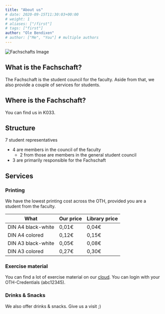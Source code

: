```yaml
---
title: "About us"
# date: 2020-09-15T11:30:03+00:00
# weight: 1
# aliases: ["/first"]
# tags: ["first"]
author: "Ole Bendixen"
# author: ["Me", "You"] # multiple authors
---
```


![Fachschafts Image](/images/fs_foto_aktuell.jpeg)


## What is the Fachschaft?

The Fachschaft is the student council for the faculty. Aside from that, we also provide a couple of services for students.

## Where is the Fachschaft?
You can find us in K033.

## Structure
7 student representatives
- 4 are members in the council of the faculty
  - 2 from those are members in the general student council
- 3 are primarily responsible for the Fachschaft

## Services
### Printing
We have the lowest printing cost across the OTH, provided you are a student from the faculty.

| What | Our price | Library price |
|-----|---------------|--------------------------|
| DIN A4 black-white | 0,01€ | 0,04€ |
| DIN A4 colored | 0,12€ | 0,15€ |
| DIN A3 black-white | 0,05€ | 0,08€ |
| DIN A3 colored | 0,27€ | 0,30€ |

### Exercise material
You can find a lot of exercise material on our [cloud](https://cloud.fsim-ev.de). You can login with your OTH-Credentials (abc12345).

### Drinks & Snacks
We also offer drinks & snacks. Give us a visit ;)


